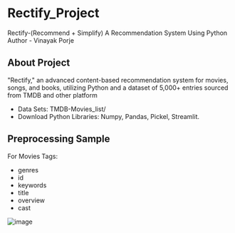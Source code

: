 # Rectify_Project
Rectify-(Recommend + Simplify) A Recommendation System Using Python
<br>
Author - Vinayak Porje
<br>
## About Project
"Rectify," an advanced content-based recommendation system for movies, songs, and books, utilizing Python and a dataset of
5,000+ entries sourced from TMDB and other platform <br>
* Data Sets: TMDB-Movies_list/
* Download Python Libraries: Numpy, Pandas, Pickel, Streamlit.
## Preprocessing Sample
For Movies Tags: 
* genres
* id
* keywords
* title
* overview
* cast
  
![image](https://github.com/user-attachments/assets/2d3d9eee-fedc-4707-b0e1-390052026881)
